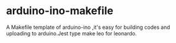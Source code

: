 # arduino-ino-makefile
A Makefile template of arduino-ino ,it's easy for building codes and uploading to arduino.Jest type make leo for leonardo.

